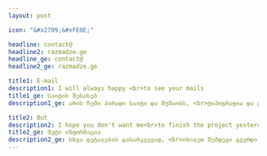```yaml
---
layout: post

icon: "&#x2709;&#xFE0E;"

headline: contact@
headline2: razmadze.ge
headline_ge: contact@
headline2_ge: razmadze.ge

title1: E-mail
description1: I will always happy <br>to see your mails
title1_ge: საიტის შესახებ
description1_ge: არის ჩემი პირადი საიტი და მუშაობს, <br>ტიპოგრაფია და გრაფიკული დიზაინი

title2: But
description2: I hope you don't want me<br>to finish the project yesterday
title2_ge: მეტი ინფორმაცია
description2_ge: სხვა დეტალების გასარკვევად, <br>იხილეთ შემდეგი გვერდი
---
```


